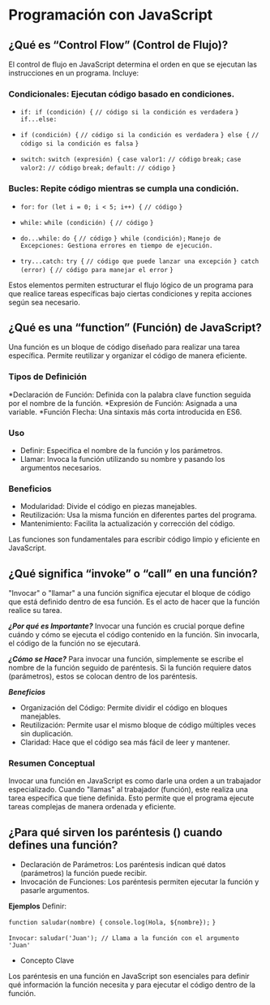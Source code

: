 # Programación con JavaScript
## **¿Qué es “Control Flow” (Control de Flujo)?**

El control de flujo en JavaScript determina el orden en que se ejecutan las instrucciones en un programa. Incluye:

### Condicionales: Ejecutan código basado en condiciones.

* `if: if (condición) {`
  `// código si la condición es verdadera`
`}`
`if...else:`

* `if (condición) {`
  `// código si la condición es verdadera`
`} else {`
  `// código si la condición es falsa`
`}`

* `switch:`
`switch (expresión) {`
  `case valor1:`
    `// código`
    `break;`
  `case valor2:`
    `// código`
    `break;`
  `default:`
    `// código`
`}`

### Bucles: Repite código mientras se cumpla una condición.

* `for:`
`for (let i = 0; i < 5; i++) {`
  `// código`
`}`

* `while:`
`while (condición) {`
  `// código`
`}`

* `do...while:`
`do {`
  `// código`
`} while (condición);`
`Manejo de Excepciones: Gestiona errores en tiempo de ejecución.`

* `try...catch:`
`try {`
  `// código que puede lanzar una excepción`
`} catch (error) {`
`// código para manejar el error`
`}`

Estos elementos permiten estructurar el flujo lógico de un programa para que realice tareas específicas bajo ciertas condiciones y repita acciones según sea necesario.

## **¿Qué es una “function” (Función) de JavaScript?**

Una función es un bloque de código diseñado para realizar una tarea específica. Permite reutilizar y organizar el código de manera eficiente.
### Tipos de Definición

*Declaración de Función: Definida con la palabra clave function seguida por el nombre de la función.
*Expresión de Función: Asignada a una variable.
*Función Flecha: Una sintaxis más corta introducida en ES6.
### Uso
* Definir: Especifica el nombre de la función y los parámetros.
* Llamar: Invoca la función utilizando su nombre y pasando los argumentos necesarios.
### Beneficios

* Modularidad: Divide el código en piezas manejables.
* Reutilización: Usa la misma función en diferentes partes del programa.
* Mantenimiento: Facilita la actualización y corrección del código.

Las funciones son fundamentales para escribir código limpio y eficiente en JavaScript.

## ¿Qué significa “invoke” o “call” en una función?

"Invocar" o "llamar" a una función significa ejecutar el bloque de código que está definido dentro de esa función. Es el acto de hacer que la función realice su tarea.

***¿Por qué es Importante?***
Invocar una función es crucial porque define cuándo y cómo se ejecuta el código contenido en la función. Sin invocarla, el código de la función no se ejecutará.

***¿Cómo se Hace?***
Para invocar una función, simplemente se escribe el nombre de la función seguido de paréntesis. Si la función requiere datos (parámetros), estos se colocan dentro de los paréntesis.

***Beneficios***
* Organización del Código: Permite dividir el código en bloques manejables.
* Reutilización: Permite usar el mismo bloque de código múltiples veces sin duplicación.
* Claridad: Hace que el código sea más fácil de leer y mantener.
### Resumen Conceptual

Invocar una función en JavaScript es como darle una orden a un trabajador especializado. Cuando "llamas" al trabajador (función), este realiza una tarea específica que tiene definida. Esto permite que el programa ejecute tareas complejas de manera ordenada y eficiente.

## ¿Para qué sirven los paréntesis () cuando defines una función?

* Declaración de Parámetros: Los paréntesis indican qué datos (parámetros) la función puede recibir.
* Invocación de Funciones: Los paréntesis permiten ejecutar la función y pasarle argumentos.

**Ejemplos**
Definir:

`function saludar(nombre) {`
  `console.log(Hola, ${nombre});`
`}`

`Invocar:`
`saludar('Juan'); // Llama a la función con el argumento 'Juan'`

* Concepto Clave

Los paréntesis en una función en JavaScript son esenciales para definir qué información la función necesita y para ejecutar el código dentro de la función.
